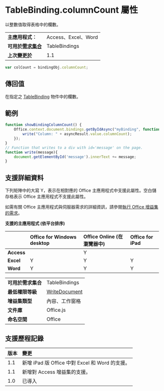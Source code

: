 
# <a name="tablebinding.columncount-property"></a>TableBinding.columnCount 屬性
以整數值取得表格中的欄數。

|||
|:-----|:-----|
|**主應用程式︰**|Access、Excel、Word|
|**可用於[需求集合](../../docs/overview/specify-office-hosts-and-api-requirements.md)**|TableBindings|
|**上次變更於**|1.1|

```js
var colCount = bindingObj.columnCount;
```


## <a name="return-value"></a>傳回值

在指定之 [TableBinding](../../reference/shared/binding.tablebinding.md) 物件中的欄數。


## <a name="example"></a>範例




```js
function showBindingColumnCount() {
    Office.context.document.bindings.getByIdAsync("myBinding", function (asyncResult) {
        write("Column: " + asyncResult.value.columnCount);
    });
}
// Function that writes to a div with id='message' on the page.
function write(message){
    document.getElementById('message').innerText += message; 
}
```




## <a name="support-details"></a>支援詳細資料


下列矩陣中的大寫 Y，表示在相對應的 Office 主應用程式中支援此屬性。空白儲存格表示 Office 主應用程式不支援此屬性。

如需有關 Office 主應用程式與伺服器需求的詳細資訊，請參閱[執行 Office 增益集的需求](../../docs/overview/requirements-for-running-office-add-ins.md)。


**支援的主應用程式 (依平台排序)**


||**Office for Windows desktop**|**Office Online (在瀏覽器中)**|**Office for iPad**|
|:-----|:-----|:-----|:-----|
|**Access**||Y||
|**Excel**|Y|Y|Y|
|**Word**|Y|Y|Y|

|||
|:-----|:-----|
|**可用於需求集合**|TableBindings|
|**最低權限等級**|[WriteDocument](../../docs/develop/requesting-permissions-for-api-use-in-content-and-task-pane-add-ins.md)|
|**增益集類型**|內容、工作窗格|
|**文件庫**|Office.js|
|**命名空間**|Office|

## <a name="support-history"></a>支援歷程記錄




|**版本**|**變更**|
|:-----|:-----|
|1.1|新增 iPad 版 Office 中對 Excel 和 Word 的支援。|
|1.1|新增對 Access 增益集的支援。|
|1.0|已導入|
